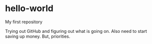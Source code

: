 # hello-world
My first repository

Trying out GitHub and figuring out what is going on.
Also need to start saving up money. But, priorities.
